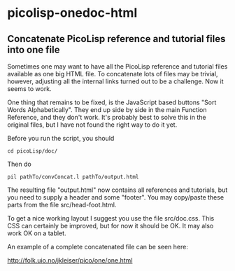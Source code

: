 # picolisp-onedoc-html
## Concatenate PicoLisp reference and tutorial files into one file

Sometimes one may want to have all the PicoLisp reference and tutorial files available as one big
HTML file. To concatenate lots of files may be trivial, however, adjusting all the internal links
turned out to be a challenge. Now it seems to work.

One thing that remains to be fixed, is the JavaScript based buttons "Sort Words Alphabetically".
They end up side by side in the main Function Reference, and they don't work. It's probably best to
solve this in the original files, but I have not found the right way to do it yet.

Before you run the script, you should
```
cd picoLisp/doc/
```
Then do
```
pil pathTo/convConcat.l pathTo/output.html
```
The resulting file "output.html" now contains all references and tutorials, but you need to supply
a header and some "footer". You may copy/paste these parts from the file src/head-foot.html.

To get a nice working layout I suggest you use the file src/doc.css. This CSS can certainly be
improved, but for now it should be OK. It may also work OK on a tablet.

An example of a complete concatenated file can be seen here:

http://folk.uio.no/jkleiser/pico/one/one.html
